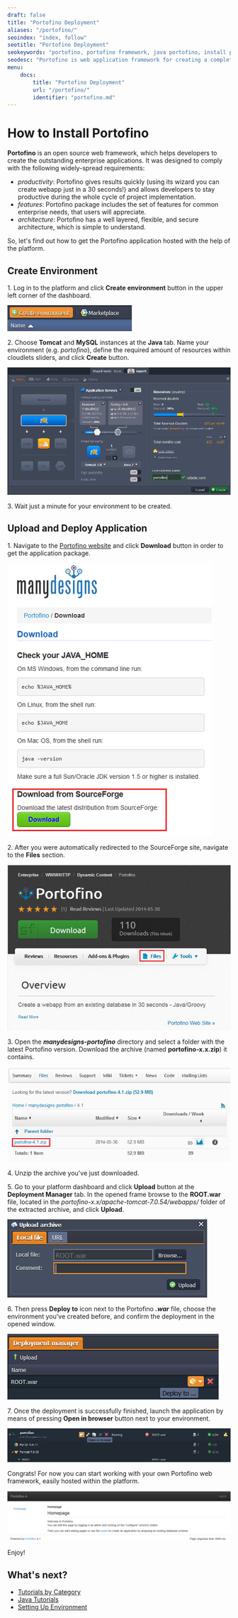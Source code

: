 ```yaml
---
draft: false
title: "Portofino Deployment"
aliases: "/portofino/"
seoindex: "index, follow"
seotitle: "Portofino Deployment"
seokeywords: "portofino, portofino framework, java portofino, install portofino, portofino deployment, portofino hosting, portofino paas, portofino tutorial, portofino guide"
seodesc: "Portofino is web application framework for creating a complete web applictions with database connection. Follow this guide to deploy Portofino into the platform's Java-based environment."
menu: 
    docs:
        title: "Portofino Deployment"
        url: "/portofino/"
        identifier: "portofino.md"
---
```


# How to Install Portofino

**Portofino** is an open source web framework, which helps developers to create the outstanding enterprise applications. It was designed to comply with the following widely-spread requirements:

* *productivity*: Portofino gives results quickly (using its wizard you can create webapp just in a 30 seconds!) and allows developers to stay productive during the whole cycle of project implementation.
* *features*: Portofino package includes the set of features for common enterprise needs, that users will appreciate.
* *architecture*: Portofino has a well layered, flexible, and secure architecture, which is simple to understand.

So, let's find out how to get the Portofino application hosted with the help of the platform.


## Create Environment

1\. Log in to the platform and click **Create environment** button in the upper left corner of the dashboard.

![create environment](01-create-environment.png)

2\. Choose **Tomcat** and **MySQL** instances at the **Java** tab. Name your environment (e.g. *portofino*), define the required amount of resources within cloudlets sliders, and click **Create** button.

![environment wizard](02-environment-wizard.png)

3\. Wait just a minute for your environment to be created.


## Upload and Deploy Application

1\. Navigate to the [Portofino website](https://portofino.manydesigns.com/en#download) and click **Download** button in order to get the application package.

![Portofino site](03-portofino-site.png)

2\. After you were automatically redirected to the SourceForge site, navigate to the **Files** section.

![Portofino files](04-portofino-files.png)

3\. Open the ***manydesigns-portofino*** directory and select a folder with the latest Portofino version. Download the archive (named **portofino-x.x.zip**) it contains.

![Portofino download](05-portofino-download.png)

4\. Unzip the archive you've just downloaded.

5\. Go to your platform dashboard and click **Upload** button at the **Deployment Manager** tab. In the opened frame browse to the **ROOT.war** file, located in the *portofino-x.x/apache-tomcat-7.0.54/webapps/* folder of the extracted archive, and click **Upload**.

![upload Portofino archive](06-upload-portofino-archive.png)

6\. Then press **Deploy to** icon next to the Portofino ***.war*** file, choose the environment you've created before, and confirm the deployment in the opened window.

![deploy Portofino](07-deploy-portofino.png)

7\. Once the deployment is successfully finished, launch the application by means of pressing **Open in browser** button next to your environment.

![open in browser](08-open-in-browser.png)

Congrats! For now you can start working with your own Portofino web framework, easily hosted within the platform.

![Portofino](09-portofino.png)

Enjoy!


## What's next?

* [Tutorials by Category](/tutorials-by-category/)
* [Java Tutorials](/java-tutorials/)
* [Setting Up Environment](/setting-up-environment/)